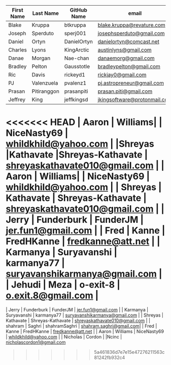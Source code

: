 | First Name    | Last Name     | GitHub Name  | email                     |
| ------------- | ------------- | -----        | ----                      |
| Blake         | Kruppa        | btkruppa     | blake.kruppa@revature.com |
| Joseph        | Sperduto      | sperj001     | josephsperduto@gmail.com  |
| Daniel        | Ortyn         | DanielOrtyn  | danielortyn@comcast.net   |
| Charles       | Lyons         | KingArctic   | austinlyns@gmail.com      |
| Danae         | Morgan        | Nae-chan     | danaemorg@gmail.com    |
| Bradley       | Pelton        | Gausstotle   | bradleypelton@gmail.com   |
| Ric           | Davis         | rickeyd1     | rickjay0@gmail.com        |
| PJ            | Valenzuela    | pvalenz1     | pj.astropreneur@gmail.com |
| Prasan        | Pitiranggon   | prasanpiti   | prasan.piti@gmail.com     |
| Jeffrey       | King          | jeffkingsd   | jkingsoftware@protonmail.com |
<<<<<<< HEAD
| Aaron         | Williams|     | NiceNasty69  | whildkhild@yahoo.com      |
|Shreyas        |Kathavate      |Shreyas-Kathavate | shreyaskathavate010@gmail.com |
| Aaron         | Williams|     | NiceNasty69   | whildkhild@yahoo.com      |
| Shreyas       | Kathavate     | Shreyas-Kathavate | shreyaskathavate010@gmail.com |
| Jerry         | Funderburk    | FunderJM     | jer.fun1@gmail.com        |
| Fred          | Kanne         | FredHKanne   | fredkanne@att.net         |
| Karmanya      | Suryavanshi   | karmanya77   | suryavanshikarmanya@gmail.com   | 
| Jehudi	| Meza		| o-exit-8     | o.exit.8@gmail.com	   |
=======
| Jerry         | Funderburk    | FunderJM     | jer.fun1@gmail.com        |
| Karmanya      | Suryavanshi   | karmanya77   | suryavanshikarmanya@gmail.com   |
| Shreyas       | Kathavate     | Shreyas-Kathavate | shreyaskathavate010@gmail.com |
| shahram       | Saghri        | shahramSaghri  | shahram.saghri@gmail.com|
| Fred          | Kanne         | FredHKanne   | fredkanne@att.net         | 
| Aaron         | Williams      | NiceNasty69  | whildkhild@yahoo.com      |
| Nicholas      | Cordon  |     |Ncinc         | nicholascordon1@gmail.com
>>>>>>> 5a461836d7e7e15e47276211563c81242fb932c4
